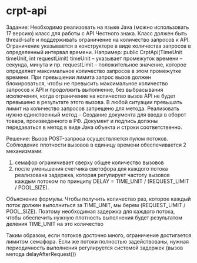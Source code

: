 # crpt-api

Задание:
Необходимо реализовать на языке Java (можно использовать 17
версию) класс для работы с API Честного знака. Класс должен быть
thread-safe и поддерживать ограничение на количество запросов к
API. Ограничение указывается в конструкторе в виде количества
запросов в определенный интервал времени. Например:
public CrptApi(TimeUnit timeUnit, int requestLimit)
timeUnit – указывает промежуток времени – секунда, минута и пр.
requestLimit – положительное значение, которое определяет
максимальное количество запросов в этом промежутке времени.
При превышении лимита запрос вызов должен блокироваться,
чтобы не превысить максимальное количество запросов к API и
продолжить выполнение, без выбрасывания исключения, когда
ограничение на количество вызов API не будет превышено в
результате этого вызова. В любой ситуации превышать лимит на
количество запросов запрещено для метода.
Реализовать нужно единственный метод – Создание документа для
ввода в оборот товара, произведенного в РФ. Документ и подпись
должны передаваться в метод в виде Java объекта и строки
соответственно.

Решение:
Вызов POST-запроса осуществляется пулом потоков. Соблюдение плотности вызовов в единицу времени обеспечивается 2 механизмами:
1) семафор ограничивает сверху общее количество вызовов
2) после уменьшения счетчика светофора для каждого потока реализована задержка, которая регулирует частоту вызовов каждым потоком по принципу DELAY = TIME_UNIT / (REQUEST_LIMIT / POOL_SIZE).
   
Объяснение формулы. Чтобы получить количество раз, которое каждый поток должен выполниться за TIME_UNIT, мы берем (REQUEST_LIMIT / POOL_SIZE). Поэтому необходимая задержка для каждого потока, чтобы обеспечить нужную плотность выполнения будет результатом деления TIME_UNIT на это количество

Таким образом, если потоков досточно много, ограничение достигается лимитом семафора. Если же потоки полностью задействованы, нужная периодичность выполнения регулируется системой задержек (вызов метода delayAfterRequest())  
